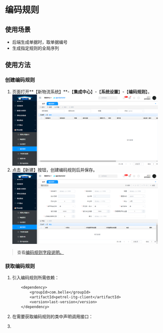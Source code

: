 # 编码规则

## 使用场景

* 后端生成单据时，取单据编号
* 生成指定规则的全局序列

## 使用方法

### 创建编码规则

1. 页面打开**【新物流系统】**-【**集成中心**】-【**系统设置**】-【**编码规则**】。![](/assets/编码规则主页面.png)
2. 点击【新建】按钮，创建编码规则后并保存。![](/assets/编码规则新增页面.png)

> 查看[编码规则字段说明。](/kuo-zhan/bian-ma-gui-ze/bian-ma-gui-ze-zi-duan-shuo-ming.md)

### 获取编码规则

1. 引入编码规则所需依赖：
   ```
       <dependency>
           <groupId>com.belle</groupId>
           <artifactId>petrel-itg-client</artifactId>
           <version>last-version</version>
       </dependency>
   ```
2. 在需要获取编码规则的类中声明调用接口：

3. 


